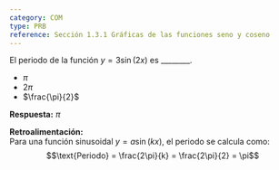 ```yaml
---
category: COM
type: PRB  
reference: Sección 1.3.1 Gráficas de las funciones seno y coseno  
---
```


El periodo de la función $y = 3\sin(2x)$ es \_\_\_\_\_\_\_\_.  

- $\pi$  
- $2\pi$  
- $\frac{\pi}{2}$

**Respuesta:** $\pi$

**Retroalimentación:**  
Para una función sinusoidal $y = a\sin(kx)$, el periodo se calcula como:  
$$\text{Periodo} = \frac{2\pi}{k} = \frac{2\pi}{2} = \pi$$
